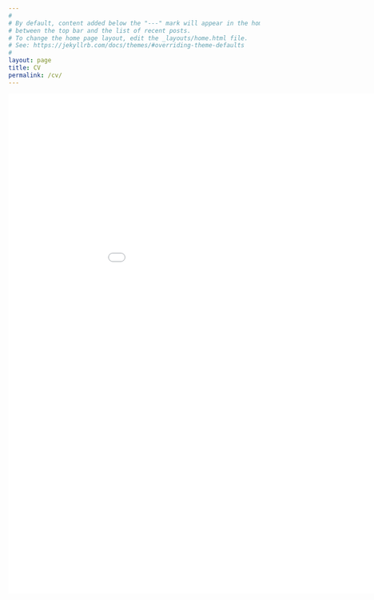 ```yaml
---
#
# By default, content added below the "---" mark will appear in the home page
# between the top bar and the list of recent posts.
# To change the home page layout, edit the _layouts/home.html file.
# See: https://jekyllrb.com/docs/themes/#overriding-theme-defaults
#
layout: page
title: CV
permalink: /cv/
---
```


<embed src="{{ site.url }}{{ site.baseurl }}/assets/Welch_CV_042022.pdf" width="1000" height="1000"/>
